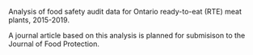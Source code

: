 
Analysis of food safety audit data for Ontario ready-to-eat (RTE) meat plants, 2015-2019.

A journal article based on this analysis is planned for submisison to the Journal of Food Protection.
